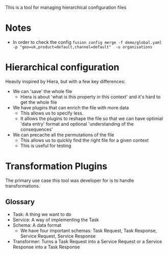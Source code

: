 This is a tool for managing hierarchical configuration files

# Notes
* In order to check the config `fusion config merge -f demo/global.yaml -p "geo=uk,product=default,channel=default"  -u organisations `


# Hierarchical configuration
Heavily inspired by Hiera, but with a few key differences:

* We can 'save' the whole file
  * Hiera is about 'what is this property in this context' and it's hard to get the whole file
* We have plugins that can enrich the file with more data
  * This allows us to specify less.
  * It allows the plugins to reshape the file so that we can have optimial 'data entry' format and optional 'understanding of the consequences'
* We can precache all the permutations of the file
  * This allows us to quickly find the right file for a given context
  * This is useful for testing

# Transformation Plugins

The primary use case this tool was developer for is to handle transformations.

## Glossary

* Task: A thing we want to do
* Service: A way of implementing the Task
* Schema: A data format
  * We have four important schemas: Task Request, Task Response, Service Request, Service Response
* Transformer: Turns a Task Request into a Service Request or a Service Response into a Task Response

